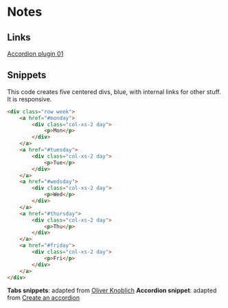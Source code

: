 # Notes

## Links
[Accordion plugin 01](http://www.webpulse.com.br/responsive-accordion/index.html)

## Snippets
This code creates five centered divs, blue, with internal links for other stuff. It is responsive.
```html
<div class="row week">
    <a href="#monday">
        <div class="col-xs-2 day">
            <p>Mon</p>
        </div>
    </a>
    <a href="#tuesday">
        <div class="col-xs-2 day">
            <p>Tue</p>
        </div>
    </a>
    <a href="#wedsday">
        <div class="col-xs-2 day">
            <p>Wed</p>
        </div>
    </a>
    <a href="#thursday">
        <div class="col-xs-2 day">
            <p>Thu</p>
        </div>
    </a>
    <a href="#friday">
        <div class="col-xs-2 day">
            <p>Fri</p>
        </div>
    </a>
</div>
```
**Tabs snippets**: adapted from [Oliver Knoblich](https://codepen.io/oknoblich/full/tfjFl/)
**Accordion snippet**: adapted from [Create an accordion](http://www.w3schools.com/howto/howto_js_accordion.asp)
